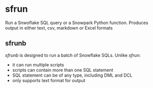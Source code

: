 # sfrun

Run a Snwoflake SQL query or a Snowpark Python function. Produces output in either text, csv, markdown or Excel formats

## sfrunb

*sfrunb* is designed to run a batch of Snowflake SQLs. Unlike *sfrun*:

- it can run multiple scripts
- scripts can contain more than one SQL statement
- SQL statement can be of any type, including DML and DCL
- only supports text format for output

